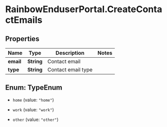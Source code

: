 # RainbowEnduserPortal.CreateContactEmails

## Properties

Name | Type | Description | Notes
------------ | ------------- | ------------- | -------------
**email** | **String** | Contact email | 
**type** | **String** | Contact email type | 



## Enum: TypeEnum


* `home` (value: `"home"`)

* `work` (value: `"work"`)

* `other` (value: `"other"`)




